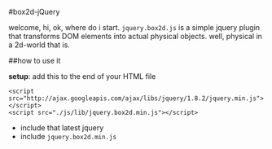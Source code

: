 #box2d-jQuery

welcome, hi, ok, where do i start. `jquery.box2d.js` is a simple jquery plugin that transforms DOM elements into actual physical objects. well, physical in a 2d-world that is. 

##how to use it

**setup**: add this to the end of your HTML file

    <script src="http://ajax.googleapis.com/ajax/libs/jquery/1.8.2/jquery.min.js"></script>
    <script src="./js/lib/jquery.box2d.min.js"></script>

 * include that latest jquery
 * include `jquery.box2d.min.js`

